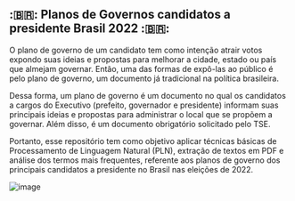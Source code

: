 ## :🇧🇷: Planos de Governos candidatos a presidente Brasil 2022 :🇧🇷:

O plano de governo de um candidato tem como intenção atrair votos expondo suas ideias e propostas para melhorar a cidade, estado ou país que almejam governar. Então, uma das formas de expô-las ao público é pelo plano de governo, um documento já tradicional na política brasileira.

Dessa forma, um plano de governo é um documento no qual os candidatos a cargos do Executivo (prefeito, governador e presidente) informam suas principais ideias e propostas para administrar o local que se propõem a governar. Além disso, é um documento obrigatório solicitado pelo TSE. 

Portanto, esse repositório tem como objetivo aplicar técnicas básicas de Processamento de Linguagem Natural (PLN), extração de textos em PDF e análise dos termos mais frequentes, referente aos planos de governo dos principais candidatos a presidente no Brasil nas eleições de 2022.

![image](https://user-images.githubusercontent.com/63743020/189486056-b8581b00-045b-448a-9344-18de061080ff.png)
